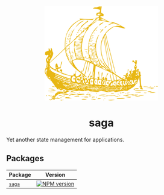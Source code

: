 <div align="center">
    <img width="300" src="./assets/ship.png" />
</div>
<h1 align="center">saga</h1>

Yet another state management for applications.

## Packages

| Package                  | Version                                                                                              |
| ------------------------ | ---------------------------------------------------------------------------------------------------- |
| [`saga`](/packages/saga) | [![NPM version](https://img.shields.io/npm/v/saga.svg?logo=npm)](https://www.npmjs.com/package/saga) |

